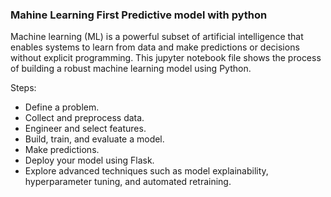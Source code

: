 ### Mahine Learning First Predictive model with python
Machine learning (ML) is a powerful subset of artificial intelligence that enables systems to learn from data and make predictions or decisions without explicit programming. This jupyter notebook file shows the process of building a robust machine learning model using Python.

Steps:

* Define a problem.
* Collect and preprocess data.
* Engineer and select features.
* Build, train, and evaluate a model.
* Make predictions.
* Deploy your model using Flask.
* Explore advanced techniques such as model explainability, hyperparameter tuning, and automated retraining.
